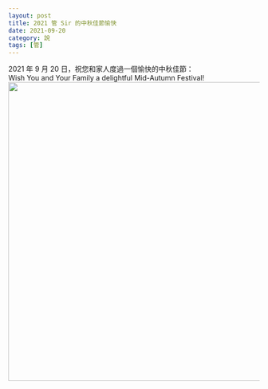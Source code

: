 ```yaml
---
layout: post
title: 2021 管 Sir 的中秋佳節愉快
date: 2021-09-20
category: 說
tags: [管]
---
```


2021 年 9 月 20 日，祝您和家人度過一個愉快的中秋佳節：<br>
Wish You and Your Family a delightful Mid-Autumn Festival! <br>
<img src="/blog/assets/images/2021/autumn_2021.jpg" style="width:600px"/>
